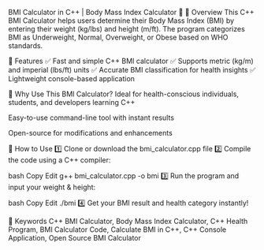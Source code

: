 BMI Calculator in C++ | Body Mass Index Calculator 🚀
📌 Overview
This C++ BMI Calculator helps users determine their Body Mass Index (BMI) by entering their weight (kg/lbs) and height (m/ft). The program categorizes BMI as Underweight, Normal, Overweight, or Obese based on WHO standards.

🔹 Features
✅ Fast and simple C++ BMI calculator
✅ Supports metric (kg/m) and imperial (lbs/ft) units
✅ Accurate BMI classification for health insights
✅ Lightweight console-based application

🔹 Why Use This BMI Calculator?
Ideal for health-conscious individuals, students, and developers learning C++

Easy-to-use command-line tool with instant results

Open-source for modifications and enhancements

🔹 How to Use
1️⃣ Clone or download the bmi_calculator.cpp file
2️⃣ Compile the code using a C++ compiler:

bash
Copy
Edit
g++ bmi_calculator.cpp -o bmi
3️⃣ Run the program and input your weight & height:

bash
Copy
Edit
./bmi
4️⃣ Get your BMI result and health category instantly!

🔹 Keywords
C++ BMI Calculator, Body Mass Index Calculator, C++ Health Program, BMI Calculator Code, Calculate BMI in C++, C++ Console Application, Open Source BMI Calculator
